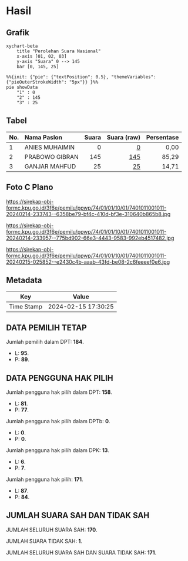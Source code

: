 # Hasil

## Grafik

```mermaid
xychart-beta
    title "Perolehan Suara Nasional"
    x-axis [01, 02, 03]
    y-axis "Suara" 0 --> 145
    bar [0, 145, 25]
```

```mermaid
%%{init: {"pie": {"textPosition": 0.5}, "themeVariables": {"pieOuterStrokeWidth": "5px"}} }%%
pie showData
    "1" : 0
    "2" : 145
    "3" : 25
```

## Tabel

| No. | Nama Paslon    | Suara | Suara (raw) | Persentase |
|:--- |:-------------- | -----:| -----------:| ----------:|
| 1   | ANIES MUHAIMIN | 0     | [0][p-1]    | 0,00       |
| 2   | PRABOWO GIBRAN | 145   | [145][p-2]  | 85,29      |
| 3   | GANJAR MAHFUD  | 25    | [25][p-3]   | 14,71      |


[p-1]: https://github.com/gigit-pemilu/pemilu-2024/blob/main/pilpres/hitung-suara/sub/74-sulawesi-tenggara/sub/01-kolaka/sub/01-wundulako/sub/1001-19-nopember/sub/011-tps/sub/paslon-1.txt
[p-2]: https://github.com/gigit-pemilu/pemilu-2024/blob/main/pilpres/hitung-suara/sub/74-sulawesi-tenggara/sub/01-kolaka/sub/01-wundulako/sub/1001-19-nopember/sub/011-tps/sub/paslon-2.txt
[p-3]: https://github.com/gigit-pemilu/pemilu-2024/blob/main/pilpres/hitung-suara/sub/74-sulawesi-tenggara/sub/01-kolaka/sub/01-wundulako/sub/1001-19-nopember/sub/011-tps/sub/paslon-3.txt

## Foto C Plano

https://sirekap-obj-formc.kpu.go.id/3f6e/pemilu/ppwp/74/01/01/10/01/7401011001011-20240214-233743--6358be79-bf4c-410d-bf3e-310640b865b8.jpg

https://sirekap-obj-formc.kpu.go.id/3f6e/pemilu/ppwp/74/01/01/10/01/7401011001011-20240214-233957--775bd902-66e3-4443-9583-992eb4517482.jpg

https://sirekap-obj-formc.kpu.go.id/3f6e/pemilu/ppwp/74/01/01/10/01/7401011001011-20240215-025852--e2430c4b-aaab-43fd-be08-2c6feeeef0e6.jpg


## Metadata

| Key        | Value               |
| ---------- | ------------------- |
| Time Stamp | 2024-02-15 17:30:25 |


## DATA PEMILIH TETAP

Jumlah pemilih dalam DPT: **184**.
 * L: **95**.
 * P: **89**.

## DATA PENGGUNA HAK PILIH

Jumlah pengguna hak pilih dalam DPT: **158**.
 * L: **81**.
 * P: **77**.

Jumlah pengguna hak pilih dalam DPTb: **0**.
 * L: **0**.
 * P: **0**.

Jumlah pengguna hak pilih dalam DPK: **13**.
 * L: **6**.
 * P: **7**.

Jumlah pengguna hak pilih: **171**.
 * L: **87**.
 * P: **84**.

## JUMLAH SUARA SAH DAN TIDAK SAH

JUMLAH SELURUH SUARA SAH: **170**.

JUMLAH SUARA TIDAK SAH: **1**.

JUMLAH SELURUH SUARA SAH DAN SUARA TIDAK SAH: **171**.


